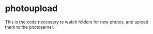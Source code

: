 # photoupload

This is the code necessary to watch folders for new photos, and upload them to
the photoserver.
